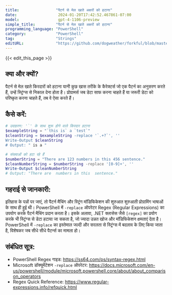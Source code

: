 ```yaml
---
title:                "पैटर्न से मेल खाते अक्षरों को हटाना"
date:                  2024-01-20T17:42:52.467861-07:00
model:                 gpt-4-1106-preview
simple_title:         "पैटर्न से मेल खाते अक्षरों को हटाना"
programming_language: "PowerShell"
category:             "PowerShell"
tag:                  "Strings"
editURL:              "https://github.com/dogweather/forkful/blob/master/content/hi/powershell/deleting-characters-matching-a-pattern.md"
---
```


{{< edit_this_page >}}

## क्या और क्यों?
पैटर्न से मेल खाते किरदारों को हटाना यानी कुछ खास तरीके के कैरेक्टर्स जो एक पैटर्न का अनुसरण करते हैं, उन्हें स्ट्रिंग्स से निकाल देना होता है। प्रोग्रामर्स जब डेटा साफ करना चाहते हैं या जरूरी डेटा को परिष्कृत करना चाहते हैं, तब वे ऐसा करते हैं।

## कैसे करें:
```PowerShell
# उदाहरण: '`' के साथ शुरू होने वाले किरदार हटाना
$exampleString = "`this is` a `test`"
$cleanString = $exampleString -replace '`.+?`', ''
Write-Output $cleanString
# Output: " is a "
```
```PowerShell
# संख्याओं को हटा रहे हैं
$numberString = "There are 123 numbers in this 456 sentence."
$cleanNumberString = $numberString -replace '[0-9]+', ''
Write-Output $cleanNumberString
# Output: "There are  numbers in this  sentence."
```

## गहराई से जानकारी:
इतिहास के पन्नों पर जाएं, तो पैटर्न मैचिंग और स्ट्रिंग मॉडिफिकेशन की शुरुआत शुरुआती प्रोग्रामिंग भाषाओं के साथ ही हुई थी। PowerShell में `-replace` ऑपरेटर Regex (Regular Expressions) का उपयोग करके पैटर्न मैचिंग प्रदान करता है। इसके अलावा, .NET क्लासेस जैसे `[regex]` का प्रयोग करके भी स्ट्रिंग्स से डेटा हटाया जा सकता है, जो ज्यादा उन्नत खोज और मॉडिफिकेशन क्षमताएं देता है। PowerShell में `-replace` का इस्तेमाल जल्दी और सरलता से स्ट्रिंग्स में बदलाव के लिए किया जाता है, विशेषकर जब सीधे सीधे पैटर्न्स का मामला हो।

## संबंधित सूत्र:
- PowerShell Regex गाइड: https://ss64.com/ps/syntax-regex.html
- Microsoft डॉक्यूमेंटेशन `-replace` ऑपरेटर: https://docs.microsoft.com/en-us/powershell/module/microsoft.powershell.core/about/about_comparison_operators
- Regex Quick Reference: https://www.regular-expressions.info/refquick.html
